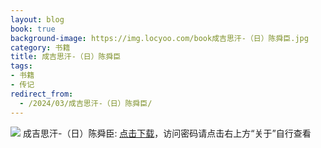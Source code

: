 ```yaml
---
layout: blog
book: true
background-image: https://img.locyoo.com/book成吉思汗-（日）陈舜臣.jpg
category: 书籍
title: 成吉思汗-（日）陈舜臣
tags:
- 书籍
- 传记
redirect_from:
  - /2024/03/成吉思汗-（日）陈舜臣/
---
```

![](https://img.locyoo.com/book成吉思汗-（日）陈舜臣.jpg)
成吉思汗-（日）陈舜臣: <a name = "ref1" href="https://url18.ctfile.com/f/50983618-1353910774-76b739?p=3619">点击下载</a>，访问密码请点击右上方“关于”自行查看